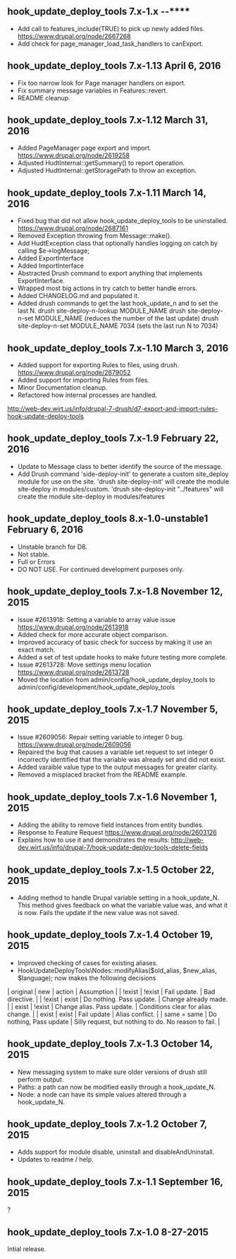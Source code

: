 hook_update_deploy_tools 7.x-1.x **-**-****
-----------------------------------------------
* Add call to features_include(TRUE) to pick up newly added files.
  https://www.drupal.org/node/2667268
* Add check for page_manager_load_task_handlers to canExport.

hook_update_deploy_tools 7.x-1.13 April 6, 2016
-----------------------------------------------
* Fix too narrow look for Page manager handlers on export.
* Fix summary message variables in Features::revert.
* README cleanup.


hook_update_deploy_tools 7.x-1.12 March 31, 2016
-----------------------------------------------
* Added PageManager page export and import.
https://www.drupal.org/node/2619258
* Adjusted HudtInternal::getSummary() to report operation.
* Adjusted HudtInternal::getStoragePath to throw an exception.



hook_update_deploy_tools 7.x-1.11 March 14, 2016
------------------------------------------------
* Fixed bug that did not allow hook_update_deploy_tools to be uninstalled.
https://www.drupal.org/node/2687161
* Removed Exception throwing from Message::make().
* Add HudtException class that optionally handles logging on catch by calling
$e->logMessage;
* Added ExportInterface
* Added ImportInterface
* Abstracted Drush command to export anything that implements ExportInterface.
* Wrapped most big actions in try catch to better handle errors.
* Added CHANGELOG.md and populated it.
* Added drush commands to get the last hook_update_n and to set the last N.
    drush site-deploy-n-lookup MODULE_NAME
    drush site-deploy-n-set MODULE_NAME  (reduces the number of the last update)
    drush site-deploy-n-set MODULE_NAME 7034 (sets the last run N to 7034)


hook_update_deploy_tools 7.x-1.10 March 3, 2016
-----------------------------------------------
* Added support for exporting Rules to files, using drush.
https://www.drupal.org/node/2679052
* Added support for importing Rules from files.
* Minor Documentation cleanup.
* Refactored how internal processes are handled.

http://web-dev.wirt.us/info/drupal-7-drush/d7-export-and-import-rules-hook-update-deploy-tools



hook_update_deploy_tools 7.x-1.9 February 22, 2016
--------------------------------------------------
* Update to Message class to better identify the source of the message.
* Add Drush command 'side-deploy-init' to generate a custom site_deploy module
for use on the site.
'drush site-deploy-init' will create the module site-deploy in modules/custom.
'drush site-deploy-init "../features" will create the module site-deploy in
modules/features



hook_update_deploy_tools 8.x-1.0-unstable1 February 6, 2016
-----------------------------------------------------
* Unstable branch for D8.
* Not stable.
* Full or Errors
* DO NOT USE.  For continued development purposes only.



hook_update_deploy_tools 7.x-1.8 November 12, 2015
--------------------------------------------------
* Issue #2613918: Setting a variable to array value issue
https://www.drupal.org/node/2613918
* Added check for more accurate object comparison.
* Improved accuracy of basic check for success by making
it use an exact match.
* Added a set of test update hooks to make future testing more complete.
* Issue #2613728: Move settings menu location
https://www.drupal.org/node/2613728
* Moved the location from admin/config/hook_update_deploy_tools
to admin/config/development/hook_update_deploy_tools



hook_update_deploy_tools 7.x-1.7 November 5, 2015
-------------------------------------------------
* Issue #2609056: Repair setting variable to integer 0 bug.
https://www.drupal.org/node/2609056
* Repaired the bug that causes a variable set request to set integer 0
incorrectly identified that the variable was already set and
did not exist.
* Added varaible value type to the output messages for greater clarity.
* Removed a misplaced bracket from the README example.



hook_update_deploy_tools 7.x-1.6 November 1, 2015
-------------------------------------------------
* Adding the ability to remove field instances from entity bundles.
* Response to Feature Request https://www.drupal.org/node/2603126
* Explains how to use it and demonstrates the results:
http://web-dev.wirt.us/info/drupal-7/hook-update-deploy-tools-delete-fields



hook_update_deploy_tools 7.x-1.5 October 22, 2015
-------------------------------------------------
* Adding method to handle Drupal variable setting in a hook_update_N. This method
gives feedback on what the variable value was, and what it is now.
Fails the update if the new value was not saved.



hook_update_deploy_tools 7.x-1.4 October 19, 2015
-------------------------------------------------
* Improved checking of cases for existing aliases.
* HookUpdateDeployTools\Nodes::modifyAlias($old_alias, $new_alias, $language);
now makes the following decisions

| original | new    | action                     | Assumption                                            |
| !exist   | !exist | Fail update.               | Bad directive.                                        |
| !exist   | exist  | Do nothing. Pass update.   | Change already made.                                  |
| exist    | !exist | Change alias. Pass update. | Conditions clear for alias change.                    |
| exist    | exist  | Fail update                | Alias conflict.                                       |
| same     =  same  | Do nothing, Pass update    | Silly request, but nothing to do.  No reason to fail. |




hook_update_deploy_tools 7.x-1.3 October 14, 2015
-------------------------------------------------
* New messaging system to make sure older versions of drush still perform output.
* Paths: a path can now be modified easily through a hook_update_N.
* Node: a node can have its simple values altered through a hook_update_N.


hook_update_deploy_tools 7.x-1.2 October 7, 2015
------------------------------------------------
* Adds support for module disable, uninstall and disableAndUninstall.
* Updates to readme / help.


hook_update_deploy_tools 7.x-1.1  September 16, 2015
----------------------------------------------------
?


hook_update_deploy_tools 7.x-1.0 8-27-2015
------------------------------------------
Intial release.
